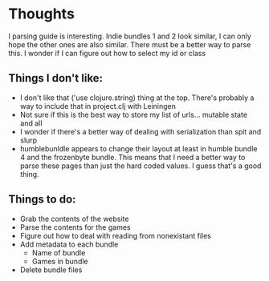 Thoughts
========

I parsing guide is interesting. Indie bundles 1 and 2 look similar, I can only hope the other ones are also similar. There must be a better way to parse this. I wonder if I can figure out how to select my id or class

Things I don't like:
--------------------

* I don't like that ('use clojure.string) thing at the top. There's probably a way to include that in project.clj with Leiningen
* Not sure if this is the best way to store my list of urls... mutable state and all
* I wonder if there's a better way of dealing with serialization than spit and slurp
* humblebunldle appears to change their layout at least in humble bundle 4 and the frozenbyte bundle. This means that I need a better way to parse these pages than just the hard coded values. I guess that's a good thing. 

Things to do:
-------------

* Grab the contents of the website
* Parse the contents for the games
* Figure out how to deal with reading from nonexistant files
* Add metadata to each bundle
	* Name of bundle
	* Games in bundle
* Delete bundle files
